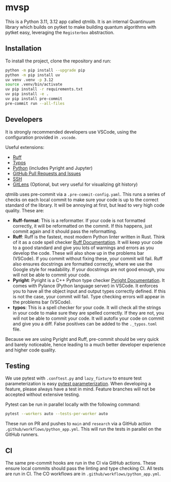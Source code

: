 # mvsp

This is a Python 3.11, 3.12 app called qtmlib. It is an internal Quantinuum library which builds on pytket to make building quantum algorithms with pytket easy, leveraging the `Registerbox` abstraction.

## Installation

To install the project, clone the repository and run:

```sh
python -m pip install --upgrade pip
python -m pip install uv
uv venv .venv -p 3.12
source .venv/bin/activate
uv pip install -r requirements.txt
uv pip install -e .
uv pip install pre-commit
pre-commit run --all-files
```

## Developers

It is strongly recommended developers use VSCode, using the configuration provided in `.vscode`.

Useful extensions:

- [Ruff](https://marketplace.visualstudio.com/items?itemName=charliermarsh.ruff)
- [Typos](https://marketplace.visualstudio.com/items?itemName=streetsidesoftware.code-spell-checker)
- [Python](https://marketplace.visualstudio.com/items?itemName=ms-python.python) (includes Pyright and Jupyter)
- [GitHub Pull Requests and Issues](https://marketplace.visualstudio.com/items?itemName=GitHub.vscode-pull-request-github)
- [SSH](https://marketplace.visualstudio.com/items?itemName=ms-vscode-remote.remote-ssh)
- [GitLens](https://marketplace.visualstudio.com/items?itemName=eamodio.gitlens) (Optional, but very useful for visualizing git history)

qtmlib uses pre-commit via a `.pre-commit-config.yaml`. This runs a series of checks on each local commit to make sure your code is up to the correct standard of the library. It will be annoying at first, but lead to very high code quality. These are:

- **Ruff-format**: This is a reformatter. If your code is not formatted correctly, it will be reformatted on the commit. If this happens, just commit again and it should pass the reformatting.
- **Ruff**: Ruff is the fastest, most modern Python linter written in Rust. Think of it as a code spell checker [Ruff Documentation](https://beta.ruff.rs/docs/). It will keep your code to a good standard and give you lots of warnings and errors as you develop the code. These will also show up in the problems bar (VSCode). If you commit without fixing these, your commit will fail. Ruff also ensures docstrings are formatted correctly, where we use the Google style for readability. If your docstrings are not good enough, you will not be able to commit your code.
- **Pyright**: Pyright is a C++ Python type checker [Pyright Documentation](https://microsoft.github.io/pyright/#/). It comes with Pylance (Python language server) in VSCode. It enforces you to have all the object input and output types correctly defined. If this is not the case, your commit will fail. Type checking errors will appear in the problems bar (VSCode).
- **typos**: This is a spell checker for your code. It will check all the strings in your code to make sure they are spelled correctly. If they are not, you will not be able to commit your code. It will autofix your code on commit and give you a diff. False positives can be added to the `._typos.toml` file.

Because we are using Pyright and Ruff, pre-commit should be very quick and barely noticeable, hence leading to a much better developer experience and higher code quality.

## Testing

We use pytest with `.conftest.py` and `lazy_fixture` to ensure test parameterization is easy [pytest parameterization](https://docs.pytest.org/en/7.3.x/how-to/parametrize.html). When developing a feature, please always have a test in mind. Feature branches will not be accepted without extensive testing.

Pytest can be run in parallel locally with the following command:

```sh
pytest --workers auto --tests-per-worker auto
```

These run on PR and pushes to `main` and `research` via a GitHub action `.github/workflows/python_app.yml`. This will run the tests in parallel on the GitHub runners.

## CI

The same pre-commit hooks are run in the CI via GitHub actions. These ensure local commits should pass the linting and type checking CI. All tests are run in CI. The CO workflows are in `.github/workflows/python_app.yml`.


